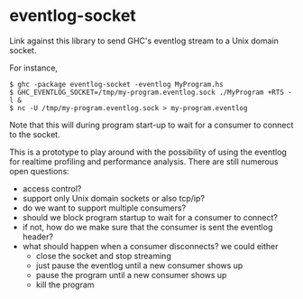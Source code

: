 # eventlog-socket

Link against this library to send GHC's eventlog stream to a Unix domain socket.

For instance,
```
$ ghc -package eventlog-socket -eventlog MyProgram.hs
$ GHC_EVENTLOG_SOCKET=/tmp/my-program.eventlog.sock ./MyProgram +RTS -l &
$ nc -U /tmp/my-program.eventlog.sock > my-program.eventlog
```

Note that this will during program start-up to wait for a consumer to connect to
the socket.

This is a prototype to play around with the possibility of using the eventlog
for realtime profiling and performance analysis. There are still numerous open questions:

 * access control?
 * support only Unix domain sockets or also tcp/ip?
 * do we want to support multiple consumers?
 * should we block program startup to wait for a consumer to connect?
 * if not, how do we make sure that the consumer is sent the eventlog header?
 * what should happen when a consumer disconnects? we could either
   * close the socket and stop streaming
   * just pause the eventlog until a new consumer shows up
   * pause the program until a new consumer shows up
   * kill the program
